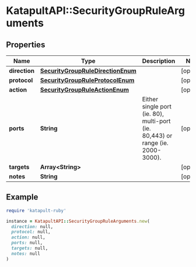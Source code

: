 # KatapultAPI::SecurityGroupRuleArguments

## Properties

| Name | Type | Description | Notes |
| ---- | ---- | ----------- | ----- |
| **direction** | [**SecurityGroupRuleDirectionEnum**](SecurityGroupRuleDirectionEnum.md) |  | [optional] |
| **protocol** | [**SecurityGroupRuleProtocolEnum**](SecurityGroupRuleProtocolEnum.md) |  | [optional] |
| **action** | [**SecurityGroupRuleActionEnum**](SecurityGroupRuleActionEnum.md) |  | [optional] |
| **ports** | **String** | Either single port (ie. 80), multi-port (ie. 80,443) or range (ie. 2000-3000). | [optional] |
| **targets** | **Array&lt;String&gt;** |  | [optional] |
| **notes** | **String** |  | [optional] |

## Example

```ruby
require 'katapult-ruby'

instance = KatapultAPI::SecurityGroupRuleArguments.new(
  direction: null,
  protocol: null,
  action: null,
  ports: null,
  targets: null,
  notes: null
)
```

